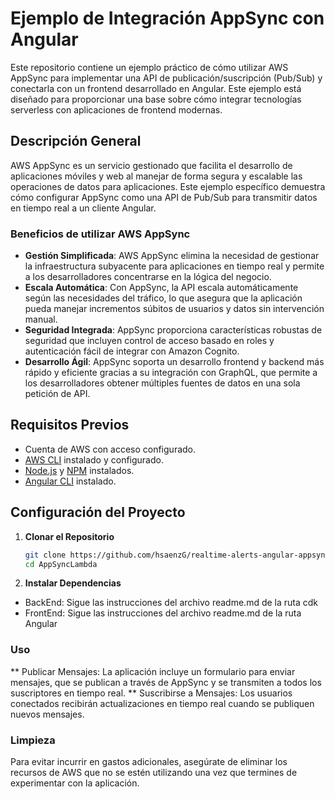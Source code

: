 # Ejemplo de Integración AppSync con Angular

Este repositorio contiene un ejemplo práctico de cómo utilizar AWS AppSync para implementar una API de publicación/suscripción (Pub/Sub) y conectarla con un frontend desarrollado en Angular. Este ejemplo está diseñado para proporcionar una base sobre cómo integrar tecnologías serverless con aplicaciones de frontend modernas.

## Descripción General

AWS AppSync es un servicio gestionado que facilita el desarrollo de aplicaciones móviles y web al manejar de forma segura y escalable las operaciones de datos para aplicaciones. Este ejemplo específico demuestra cómo configurar AppSync como una API de Pub/Sub para transmitir datos en tiempo real a un cliente Angular.

### Beneficios de utilizar AWS AppSync

- **Gestión Simplificada**: AWS AppSync elimina la necesidad de gestionar la infraestructura subyacente para aplicaciones en tiempo real y permite a los desarrolladores concentrarse en la lógica del negocio.
- **Escala Automática**: Con AppSync, la API escala automáticamente según las necesidades del tráfico, lo que asegura que la aplicación pueda manejar incrementos súbitos de usuarios y datos sin intervención manual.
- **Seguridad Integrada**: AppSync proporciona características robustas de seguridad que incluyen control de acceso basado en roles y autenticación fácil de integrar con Amazon Cognito.
- **Desarrollo Ágil**: AppSync soporta un desarrollo frontend y backend más rápido y eficiente gracias a su integración con GraphQL, que permite a los desarrolladores obtener múltiples fuentes de datos en una sola petición de API.

## Requisitos Previos

- Cuenta de AWS con acceso configurado.
- [AWS CLI](https://aws.amazon.com/cli/) instalado y configurado.
- [Node.js](https://nodejs.org/) y [NPM](https://www.npmjs.com/) instalados.
- [Angular CLI](https://angular.io/cli) instalado.

## Configuración del Proyecto

1. **Clonar el Repositorio**
   ```bash
   git clone https://github.com/hsaenzG/realtime-alerts-angular-appsync.git
   cd AppSyncLambda
   ```
2. **Instalar Dependencias** 

- BackEnd: Sigue las instrucciones del archivo readme.md de la ruta cdk
- FrontEnd: Sigue las instrucciones del archivo readme.md de la ruta Angular

### Uso
** Publicar Mensajes: La aplicación incluye un formulario para enviar mensajes, que se publican a través de AppSync y se transmiten a todos los suscriptores en tiempo real.
** Suscribirse a Mensajes: Los usuarios conectados recibirán actualizaciones en tiempo real cuando se publiquen nuevos mensajes.

### Limpieza
Para evitar incurrir en gastos adicionales, asegúrate de eliminar los recursos de AWS que no se estén utilizando una vez que termines de experimentar con la aplicación.
